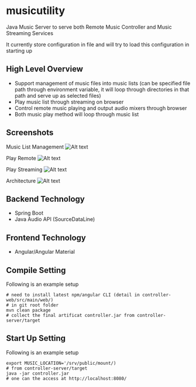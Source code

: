 # musicutility
Java Music Server to serve both Remote Music Controller and Music Streaming Services

It currently store configuration in file and will try to load this configuration in starting up

High Level Overview
------
- Support management of music files into music lists (can be specified file path through environment variable, it will loop through directories in that path and serve up as selected files) 
- Play music list through streaming on browser
- Control remote music playing and output audio mixers through browser
- Both music play method will loop through music list 

Screenshots
------
Music List Management
![Alt text](/../master/screenshots/music_list_management.png?raw=true "Music List Management")

Play Remote
![Alt text](/../master/screenshots/play_remote.png?raw=true "Play Remote")


Play Streaming
![Alt text](/../master/screenshots/play_streaming.png?raw=true "Play Streaming")


Architecture
![Alt text](/../master/screenshots/architecture.png?raw=true "Architecture")


Backend Technology
------
- Spring Boot
- Java Audio API (SourceDataLine)

Frontend Technology
------
- Angular/Angular Material

Compile Setting
------
Following is an example setup
```
# need to install latest npm/angular CLI (detail in controller-web/src/main/web/)
# in git root folder
mvn clean package
# collect the final artificat controller.jar from controller-server/target
```

Start Up Setting
------
Following is an example setup
```
export MUSIC_LOCATION='/srv/public/mount/)
# from controller-server/target
java -jar controller.jar
# one can the access at http://localhost:8080/
```

